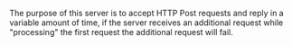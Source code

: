 The purpose of this server is to accept HTTP Post requests and reply in a variable amount of time, if the server receives an additional request while "processing" the first request the additional request will fail.